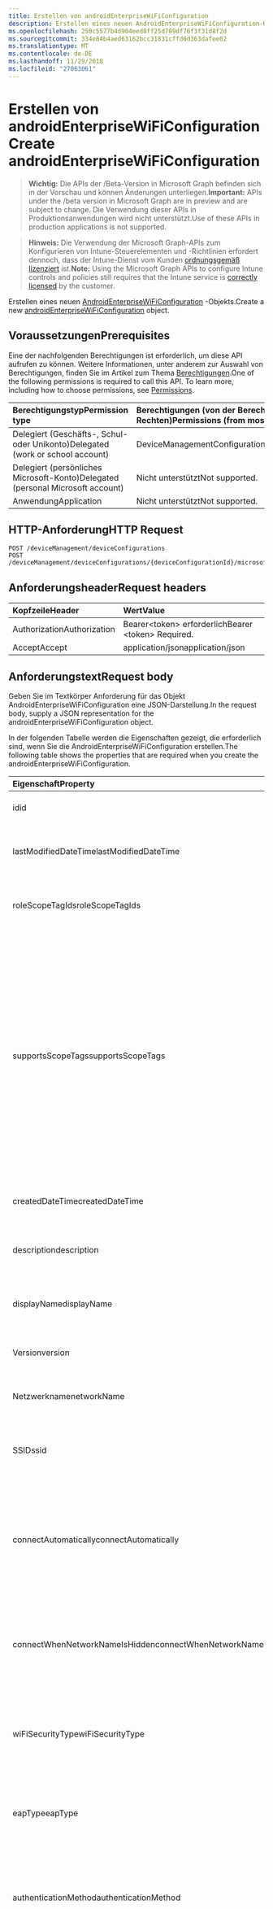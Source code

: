 ```yaml
---
title: Erstellen von androidEnterpriseWiFiConfiguration
description: Erstellen eines neuen AndroidEnterpriseWiFiConfiguration-Objekts.
ms.openlocfilehash: 250c5577b4d904eed8ff25d709df76f3f31d8f2d
ms.sourcegitcommit: 334e84b4aed63162bcc31831cffd6d363dafee02
ms.translationtype: MT
ms.contentlocale: de-DE
ms.lasthandoff: 11/29/2018
ms.locfileid: "27063061"
---
```

# <a name="create-androidenterprisewificonfiguration"></a><span data-ttu-id="10190-103">Erstellen von androidEnterpriseWiFiConfiguration</span><span class="sxs-lookup"><span data-stu-id="10190-103">Create androidEnterpriseWiFiConfiguration</span></span>

> <span data-ttu-id="10190-104">**Wichtig:** Die APIs der /Beta-Version in Microsoft Graph befinden sich in der Vorschau und können Änderungen unterliegen.</span><span class="sxs-lookup"><span data-stu-id="10190-104">**Important:** APIs under the /beta version in Microsoft Graph are in preview and are subject to change.</span></span> <span data-ttu-id="10190-105">Die Verwendung dieser APIs in Produktionsanwendungen wird nicht unterstützt.</span><span class="sxs-lookup"><span data-stu-id="10190-105">Use of these APIs in production applications is not supported.</span></span>

> <span data-ttu-id="10190-106">**Hinweis:** Die Verwendung der Microsoft Graph-APIs zum Konfigurieren von Intune-Steuerelementen und -Richtlinien erfordert dennoch, dass der Intune-Dienst vom Kunden [ordnungsgemäß lizenziert](https://go.microsoft.com/fwlink/?linkid=839381) ist.</span><span class="sxs-lookup"><span data-stu-id="10190-106">**Note:** Using the Microsoft Graph APIs to configure Intune controls and policies still requires that the Intune service is [correctly licensed](https://go.microsoft.com/fwlink/?linkid=839381) by the customer.</span></span>

<span data-ttu-id="10190-107">Erstellen eines neuen [AndroidEnterpriseWiFiConfiguration](../resources/intune-deviceconfig-androidenterprisewificonfiguration.md) -Objekts.</span><span class="sxs-lookup"><span data-stu-id="10190-107">Create a new [androidEnterpriseWiFiConfiguration](../resources/intune-deviceconfig-androidenterprisewificonfiguration.md) object.</span></span>
## <a name="prerequisites"></a><span data-ttu-id="10190-108">Voraussetzungen</span><span class="sxs-lookup"><span data-stu-id="10190-108">Prerequisites</span></span>
<span data-ttu-id="10190-p102">Eine der nachfolgenden Berechtigungen ist erforderlich, um diese API aufrufen zu können. Weitere Informationen, unter anderem zur Auswahl von Berechtigungen, finden Sie im Artikel zum Thema [Berechtigungen](/graph/permissions-reference).</span><span class="sxs-lookup"><span data-stu-id="10190-p102">One of the following permissions is required to call this API. To learn more, including how to choose permissions, see [Permissions](/graph/permissions-reference).</span></span>

|<span data-ttu-id="10190-111">Berechtigungstyp</span><span class="sxs-lookup"><span data-stu-id="10190-111">Permission type</span></span>|<span data-ttu-id="10190-112">Berechtigungen (von der Berechtigung mit den meisten Rechten zu der mit den wenigsten Rechten)</span><span class="sxs-lookup"><span data-stu-id="10190-112">Permissions (from most to least privileged)</span></span>|
|:---|:---|
|<span data-ttu-id="10190-113">Delegiert (Geschäfts-, Schul- oder Unikonto)</span><span class="sxs-lookup"><span data-stu-id="10190-113">Delegated (work or school account)</span></span>|<span data-ttu-id="10190-114">DeviceManagementConfiguration.ReadWrite.All</span><span class="sxs-lookup"><span data-stu-id="10190-114">DeviceManagementConfiguration.ReadWrite.All</span></span>|
|<span data-ttu-id="10190-115">Delegiert (persönliches Microsoft-Konto)</span><span class="sxs-lookup"><span data-stu-id="10190-115">Delegated (personal Microsoft account)</span></span>|<span data-ttu-id="10190-116">Nicht unterstützt</span><span class="sxs-lookup"><span data-stu-id="10190-116">Not supported.</span></span>|
|<span data-ttu-id="10190-117">Anwendung</span><span class="sxs-lookup"><span data-stu-id="10190-117">Application</span></span>|<span data-ttu-id="10190-118">Nicht unterstützt</span><span class="sxs-lookup"><span data-stu-id="10190-118">Not supported.</span></span>|

## <a name="http-request"></a><span data-ttu-id="10190-119">HTTP-Anforderung</span><span class="sxs-lookup"><span data-stu-id="10190-119">HTTP Request</span></span>
<!-- {
  "blockType": "ignored"
}
-->
``` http
POST /deviceManagement/deviceConfigurations
POST /deviceManagement/deviceConfigurations/{deviceConfigurationId}/microsoft.graph.windowsDomainJoinConfiguration/networkAccessConfigurations
```

## <a name="request-headers"></a><span data-ttu-id="10190-120">Anforderungsheader</span><span class="sxs-lookup"><span data-stu-id="10190-120">Request headers</span></span>
|<span data-ttu-id="10190-121">Kopfzeile</span><span class="sxs-lookup"><span data-stu-id="10190-121">Header</span></span>|<span data-ttu-id="10190-122">Wert</span><span class="sxs-lookup"><span data-stu-id="10190-122">Value</span></span>|
|:---|:---|
|<span data-ttu-id="10190-123">Authorization</span><span class="sxs-lookup"><span data-stu-id="10190-123">Authorization</span></span>|<span data-ttu-id="10190-124">Bearer&lt;token&gt; erforderlich</span><span class="sxs-lookup"><span data-stu-id="10190-124">Bearer &lt;token&gt; Required.</span></span>|
|<span data-ttu-id="10190-125">Accept</span><span class="sxs-lookup"><span data-stu-id="10190-125">Accept</span></span>|<span data-ttu-id="10190-126">application/json</span><span class="sxs-lookup"><span data-stu-id="10190-126">application/json</span></span>|

## <a name="request-body"></a><span data-ttu-id="10190-127">Anforderungstext</span><span class="sxs-lookup"><span data-stu-id="10190-127">Request body</span></span>
<span data-ttu-id="10190-128">Geben Sie im Textkörper Anforderung für das Objekt AndroidEnterpriseWiFiConfiguration eine JSON-Darstellung.</span><span class="sxs-lookup"><span data-stu-id="10190-128">In the request body, supply a JSON representation for the androidEnterpriseWiFiConfiguration object.</span></span>

<span data-ttu-id="10190-129">In der folgenden Tabelle werden die Eigenschaften gezeigt, die erforderlich sind, wenn Sie die AndroidEnterpriseWiFiConfiguration erstellen.</span><span class="sxs-lookup"><span data-stu-id="10190-129">The following table shows the properties that are required when you create the androidEnterpriseWiFiConfiguration.</span></span>

|<span data-ttu-id="10190-130">Eigenschaft</span><span class="sxs-lookup"><span data-stu-id="10190-130">Property</span></span>|<span data-ttu-id="10190-131">Typ</span><span class="sxs-lookup"><span data-stu-id="10190-131">Type</span></span>|<span data-ttu-id="10190-132">Beschreibung</span><span class="sxs-lookup"><span data-stu-id="10190-132">Description</span></span>|
|:---|:---|:---|
|<span data-ttu-id="10190-133">id</span><span class="sxs-lookup"><span data-stu-id="10190-133">id</span></span>|<span data-ttu-id="10190-134">String</span><span class="sxs-lookup"><span data-stu-id="10190-134">String</span></span>|<span data-ttu-id="10190-135">Schlüssel der Entität</span><span class="sxs-lookup"><span data-stu-id="10190-135">Key of the entity.</span></span> <span data-ttu-id="10190-136">Geerbt von [deviceConfiguration](../resources/intune-deviceconfig-deviceconfiguration.md).</span><span class="sxs-lookup"><span data-stu-id="10190-136">Inherited from [deviceConfiguration](../resources/intune-deviceconfig-deviceconfiguration.md)</span></span>|
|<span data-ttu-id="10190-137">lastModifiedDateTime</span><span class="sxs-lookup"><span data-stu-id="10190-137">lastModifiedDateTime</span></span>|<span data-ttu-id="10190-138">DateTimeOffset</span><span class="sxs-lookup"><span data-stu-id="10190-138">DateTimeOffset</span></span>|<span data-ttu-id="10190-139">Datum und Uhrzeit der letzten Änderung des Objekts.</span><span class="sxs-lookup"><span data-stu-id="10190-139">DateTime the object was last modified.</span></span> <span data-ttu-id="10190-140">Geerbt von [deviceConfiguration](../resources/intune-deviceconfig-deviceconfiguration.md).</span><span class="sxs-lookup"><span data-stu-id="10190-140">Inherited from [deviceConfiguration](../resources/intune-deviceconfig-deviceconfiguration.md)</span></span>|
|<span data-ttu-id="10190-141">roleScopeTagIds</span><span class="sxs-lookup"><span data-stu-id="10190-141">roleScopeTagIds</span></span>|<span data-ttu-id="10190-142">Collection von Objekten des Typs „String“</span><span class="sxs-lookup"><span data-stu-id="10190-142">String collection</span></span>|<span data-ttu-id="10190-143">Liste der Bereich Tags für diese Instanz der Entität.</span><span class="sxs-lookup"><span data-stu-id="10190-143">List of Scope Tags for this Entity instance.</span></span> <span data-ttu-id="10190-144">Geerbt von [deviceConfiguration](../resources/intune-deviceconfig-deviceconfiguration.md).</span><span class="sxs-lookup"><span data-stu-id="10190-144">Inherited from [deviceConfiguration](../resources/intune-deviceconfig-deviceconfiguration.md)</span></span>|
|<span data-ttu-id="10190-145">supportsScopeTags</span><span class="sxs-lookup"><span data-stu-id="10190-145">supportsScopeTags</span></span>|<span data-ttu-id="10190-146">Boolesch</span><span class="sxs-lookup"><span data-stu-id="10190-146">Boolean</span></span>|<span data-ttu-id="10190-147">Gibt an, ob die zugrunde liegende Gerätekonfiguration die Zuweisung von Bereich Kategorien unterstützt.</span><span class="sxs-lookup"><span data-stu-id="10190-147">Indicates whether or not the underlying Device Configuration supports the assignment of scope tags.</span></span> <span data-ttu-id="10190-148">Zuweisen der ScopeTags-Eigenschaft ist nicht zulässig, wenn dieser Wert false ist und Entitäten nicht bereichsbezogenen Benutzern angezeigt werden.</span><span class="sxs-lookup"><span data-stu-id="10190-148">Assigning to the ScopeTags property is not allowed when this value is false and entities will not be visible to scoped users.</span></span> <span data-ttu-id="10190-149">Dies tritt für Legacy-Richtlinien in Silverlight erstellt und kann durch Löschen und Neuerstellen der Richtlinie in der Azure-Verwaltungsportal aufgelöst werden.</span><span class="sxs-lookup"><span data-stu-id="10190-149">This occurs for Legacy policies created in Silverlight and can be resolved by deleting and recreating the policy in the Azure Portal.</span></span> <span data-ttu-id="10190-150">Diese Eigenschaft ist schreibgeschützt.</span><span class="sxs-lookup"><span data-stu-id="10190-150">This property is read-only.</span></span> <span data-ttu-id="10190-151">Geerbt von [deviceConfiguration](../resources/intune-deviceconfig-deviceconfiguration.md).</span><span class="sxs-lookup"><span data-stu-id="10190-151">Inherited from [deviceConfiguration](../resources/intune-deviceconfig-deviceconfiguration.md)</span></span>|
|<span data-ttu-id="10190-152">createdDateTime</span><span class="sxs-lookup"><span data-stu-id="10190-152">createdDateTime</span></span>|<span data-ttu-id="10190-153">DateTimeOffset</span><span class="sxs-lookup"><span data-stu-id="10190-153">DateTimeOffset</span></span>|<span data-ttu-id="10190-154">Datum und Uhrzeit der Erstellung des Objekts.</span><span class="sxs-lookup"><span data-stu-id="10190-154">DateTime the object was created.</span></span> <span data-ttu-id="10190-155">Geerbt von [deviceConfiguration](../resources/intune-deviceconfig-deviceconfiguration.md).</span><span class="sxs-lookup"><span data-stu-id="10190-155">Inherited from [deviceConfiguration](../resources/intune-deviceconfig-deviceconfiguration.md)</span></span>|
|<span data-ttu-id="10190-156">description</span><span class="sxs-lookup"><span data-stu-id="10190-156">description</span></span>|<span data-ttu-id="10190-157">String</span><span class="sxs-lookup"><span data-stu-id="10190-157">String</span></span>|<span data-ttu-id="10190-158">Beschreibung der Gerätekonfiguration (vom Administrator festgelegt).</span><span class="sxs-lookup"><span data-stu-id="10190-158">Admin provided description of the Device Configuration.</span></span> <span data-ttu-id="10190-159">Geerbt von [deviceConfiguration](../resources/intune-deviceconfig-deviceconfiguration.md).</span><span class="sxs-lookup"><span data-stu-id="10190-159">Inherited from [deviceConfiguration](../resources/intune-deviceconfig-deviceconfiguration.md)</span></span>|
|<span data-ttu-id="10190-160">displayName</span><span class="sxs-lookup"><span data-stu-id="10190-160">displayName</span></span>|<span data-ttu-id="10190-161">String</span><span class="sxs-lookup"><span data-stu-id="10190-161">String</span></span>|<span data-ttu-id="10190-162">Name der Gerätekonfiguration (vom Administrator festgelegt).</span><span class="sxs-lookup"><span data-stu-id="10190-162">Admin provided name of the device configuration.</span></span> <span data-ttu-id="10190-163">Geerbt von [deviceConfiguration](../resources/intune-deviceconfig-deviceconfiguration.md).</span><span class="sxs-lookup"><span data-stu-id="10190-163">Inherited from [deviceConfiguration](../resources/intune-deviceconfig-deviceconfiguration.md)</span></span>|
|<span data-ttu-id="10190-164">Version</span><span class="sxs-lookup"><span data-stu-id="10190-164">version</span></span>|<span data-ttu-id="10190-165">Int32</span><span class="sxs-lookup"><span data-stu-id="10190-165">Int32</span></span>|<span data-ttu-id="10190-166">Version der Gerätekonfiguration.</span><span class="sxs-lookup"><span data-stu-id="10190-166">Version of the device configuration.</span></span> <span data-ttu-id="10190-167">Geerbt von [deviceConfiguration](../resources/intune-deviceconfig-deviceconfiguration.md).</span><span class="sxs-lookup"><span data-stu-id="10190-167">Inherited from [deviceConfiguration](../resources/intune-deviceconfig-deviceconfiguration.md)</span></span>|
|<span data-ttu-id="10190-168">Netzwerkname</span><span class="sxs-lookup"><span data-stu-id="10190-168">networkName</span></span>|<span data-ttu-id="10190-169">String</span><span class="sxs-lookup"><span data-stu-id="10190-169">String</span></span>|<span data-ttu-id="10190-170">Netzwerk Namen von [AndroidWiFiConfiguration](../resources/intune-deviceconfig-androidwificonfiguration.md) geerbt.</span><span class="sxs-lookup"><span data-stu-id="10190-170">Network Name Inherited from [androidWiFiConfiguration](../resources/intune-deviceconfig-androidwificonfiguration.md)</span></span>|
|<span data-ttu-id="10190-171">SSID</span><span class="sxs-lookup"><span data-stu-id="10190-171">ssid</span></span>|<span data-ttu-id="10190-172">String</span><span class="sxs-lookup"><span data-stu-id="10190-172">String</span></span>|<span data-ttu-id="10190-173">Dies ist der Name des Netzwerks Wi-Fi, die an alle Geräte gesendet wird.</span><span class="sxs-lookup"><span data-stu-id="10190-173">This is the name of the Wi-Fi network that is broadcast to all devices.</span></span> <span data-ttu-id="10190-174">Geerbt von [androidWiFiConfiguration](../resources/intune-deviceconfig-androidwificonfiguration.md)</span><span class="sxs-lookup"><span data-stu-id="10190-174">Inherited from [androidWiFiConfiguration](../resources/intune-deviceconfig-androidwificonfiguration.md)</span></span>|
|<span data-ttu-id="10190-175">connectAutomatically</span><span class="sxs-lookup"><span data-stu-id="10190-175">connectAutomatically</span></span>|<span data-ttu-id="10190-176">Boolesch</span><span class="sxs-lookup"><span data-stu-id="10190-176">Boolean</span></span>|<span data-ttu-id="10190-177">Verbinden Sie automatisch, wenn dieses Netzwerk im Bereich befindet.</span><span class="sxs-lookup"><span data-stu-id="10190-177">Connect automatically when this network is in range.</span></span> <span data-ttu-id="10190-178">Eine Einstellung auf "true" überspringt die Aufforderung der Benutzer und automatisch mit Wi-Fi-Netzwerk verbinden.</span><span class="sxs-lookup"><span data-stu-id="10190-178">Setting this to true will skip the user prompt and automatically connect the device to Wi-Fi network.</span></span> <span data-ttu-id="10190-179">Geerbt von [androidWiFiConfiguration](../resources/intune-deviceconfig-androidwificonfiguration.md)</span><span class="sxs-lookup"><span data-stu-id="10190-179">Inherited from [androidWiFiConfiguration](../resources/intune-deviceconfig-androidwificonfiguration.md)</span></span>|
|<span data-ttu-id="10190-180">connectWhenNetworkNameIsHidden</span><span class="sxs-lookup"><span data-stu-id="10190-180">connectWhenNetworkNameIsHidden</span></span>|<span data-ttu-id="10190-181">Boolesch</span><span class="sxs-lookup"><span data-stu-id="10190-181">Boolean</span></span>|<span data-ttu-id="10190-182">Bei Festlegung auf true festgelegt ist, dieses Profil erzwingt, dass das Gerät für die Verbindung mit einem Netzwerk SSID nicht, die an alle Geräte seine.</span><span class="sxs-lookup"><span data-stu-id="10190-182">When set to true, this profile forces the device to connect to a network that doesn't broadcast its SSID to all devices.</span></span> <span data-ttu-id="10190-183">Geerbt von [androidWiFiConfiguration](../resources/intune-deviceconfig-androidwificonfiguration.md)</span><span class="sxs-lookup"><span data-stu-id="10190-183">Inherited from [androidWiFiConfiguration](../resources/intune-deviceconfig-androidwificonfiguration.md)</span></span>|
|<span data-ttu-id="10190-184">wiFiSecurityType</span><span class="sxs-lookup"><span data-stu-id="10190-184">wiFiSecurityType</span></span>|[<span data-ttu-id="10190-185">androidWiFiSecurityType</span><span class="sxs-lookup"><span data-stu-id="10190-185">androidWiFiSecurityType</span></span>](../resources/intune-deviceconfig-androidwifisecuritytype.md)|<span data-ttu-id="10190-186">Gibt an, ob Wi-Fi-Endpunkt einen EAP-basierte Sicherheitstyp verwendet wird.</span><span class="sxs-lookup"><span data-stu-id="10190-186">Indicates whether Wi-Fi endpoint uses an EAP based security type.</span></span> <span data-ttu-id="10190-187">Geerbt von [AndroidWiFiConfiguration](../resources/intune-deviceconfig-androidwificonfiguration.md).</span><span class="sxs-lookup"><span data-stu-id="10190-187">Inherited from [androidWiFiConfiguration](../resources/intune-deviceconfig-androidwificonfiguration.md).</span></span> <span data-ttu-id="10190-188">Mögliche Werte sind: `open` und `wpaEnterprise`.</span><span class="sxs-lookup"><span data-stu-id="10190-188">Possible values are: `open`, `wpaEnterprise`.</span></span>|
|<span data-ttu-id="10190-189">eapType</span><span class="sxs-lookup"><span data-stu-id="10190-189">eapType</span></span>|[<span data-ttu-id="10190-190">androidEapType</span><span class="sxs-lookup"><span data-stu-id="10190-190">androidEapType</span></span>](../resources/intune-deviceconfig-androideaptype.md)|<span data-ttu-id="10190-191">Gibt den Typ des EAP-Protokolls festlegen für den die Wi-Fi-Endpunkt (Router).</span><span class="sxs-lookup"><span data-stu-id="10190-191">Indicates the type of EAP protocol set on the the Wi-Fi endpoint (router).</span></span> <span data-ttu-id="10190-192">Mögliche Werte sind: `eapTls`, `eapTtls` und `peap`.</span><span class="sxs-lookup"><span data-stu-id="10190-192">Possible values are: `eapTls`, `eapTtls`, `peap`.</span></span>|
|<span data-ttu-id="10190-193">authenticationMethod</span><span class="sxs-lookup"><span data-stu-id="10190-193">authenticationMethod</span></span>|[<span data-ttu-id="10190-194">wiFiAuthenticationMethod</span><span class="sxs-lookup"><span data-stu-id="10190-194">wiFiAuthenticationMethod</span></span>](../resources/intune-deviceconfig-wifiauthenticationmethod.md)|<span data-ttu-id="10190-195">Gibt die Authentifizierungsmethode muss der Client (Gerät) verwenden, wenn Sie den EAP-Typ PEAP oder EAP-TTLS konfiguriert ist.</span><span class="sxs-lookup"><span data-stu-id="10190-195">Indicates the Authentication Method the client (device) needs to use when the EAP Type is configured to PEAP or EAP-TTLS.</span></span> <span data-ttu-id="10190-196">Mögliche Werte sind: `certificate` und `usernameAndPassword`.</span><span class="sxs-lookup"><span data-stu-id="10190-196">Possible values are: `certificate`, `usernameAndPassword`.</span></span>|
|<span data-ttu-id="10190-197">innerAuthenticationProtocolForEapTtls</span><span class="sxs-lookup"><span data-stu-id="10190-197">innerAuthenticationProtocolForEapTtls</span></span>|[<span data-ttu-id="10190-198">nonEapAuthenticationMethodForEapTtlsType</span><span class="sxs-lookup"><span data-stu-id="10190-198">nonEapAuthenticationMethodForEapTtlsType</span></span>](../resources/intune-deviceconfig-noneapauthenticationmethodforeapttlstype.md)|<span data-ttu-id="10190-199">Nicht-EAP-Methode für die Authentifizierung (innere) beim Identität EAP-Typ EAP-TTLS ist und AuthenticationMethod-ist Benutzername und Kennwort.</span><span class="sxs-lookup"><span data-stu-id="10190-199">Non-EAP Method for Authentication (Inner Identity) when EAP Type is EAP-TTLS and Authenticationmethod is Username and Password.</span></span> <span data-ttu-id="10190-200">Mögliche Werte: sind `unencryptedPassword`, `challengeHandshakeAuthenticationProtocol`, `microsoftChap` und `microsoftChapVersionTwo`.</span><span class="sxs-lookup"><span data-stu-id="10190-200">Possible values are: `unencryptedPassword`, `challengeHandshakeAuthenticationProtocol`, `microsoftChap`, `microsoftChapVersionTwo`.</span></span>|
|<span data-ttu-id="10190-201">innerAuthenticationProtocolForPeap</span><span class="sxs-lookup"><span data-stu-id="10190-201">innerAuthenticationProtocolForPeap</span></span>|[<span data-ttu-id="10190-202">nonEapAuthenticationMethodForPeap</span><span class="sxs-lookup"><span data-stu-id="10190-202">nonEapAuthenticationMethodForPeap</span></span>](../resources/intune-deviceconfig-noneapauthenticationmethodforpeap.md)|<span data-ttu-id="10190-203">Nicht-EAP-Methode für die Authentifizierung (innere) beim Identität EAP-Typ PEAP ist und AuthenticationMethod-ist Benutzername und Kennwort.</span><span class="sxs-lookup"><span data-stu-id="10190-203">Non-EAP Method for Authentication (Inner Identity) when EAP Type is PEAP and Authenticationmethod is Username and Password.</span></span> <span data-ttu-id="10190-204">Mögliche Werte sind: `none` und `microsoftChapVersionTwo`.</span><span class="sxs-lookup"><span data-stu-id="10190-204">Possible values are: `none`, `microsoftChapVersionTwo`.</span></span>|
|<span data-ttu-id="10190-205">outerIdentityPrivacyTemporaryValue</span><span class="sxs-lookup"><span data-stu-id="10190-205">outerIdentityPrivacyTemporaryValue</span></span>|<span data-ttu-id="10190-206">String</span><span class="sxs-lookup"><span data-stu-id="10190-206">String</span></span>|<span data-ttu-id="10190-207">Aktivieren Sie Identität Privacy (externe Identität), wenn EAP-Typ EAP-TTLS oder PEAP konfiguriert ist.</span><span class="sxs-lookup"><span data-stu-id="10190-207">Enable identity privacy (Outer Identity) when EAP Type is configured to EAP-TTLS or PEAP.</span></span> <span data-ttu-id="10190-208">Die hier angegebene Zeichenfolge wird verwendet, um den Benutzernamen des einzelne Benutzer aktivieren, wenn sie versuchen, mit Wi-Fi-Netzwerk zu verbinden.</span><span class="sxs-lookup"><span data-stu-id="10190-208">The String provided here is used to mask the username of individual users when they attempt to connect to Wi-Fi network.</span></span>|



## <a name="response"></a><span data-ttu-id="10190-209">Antwort</span><span class="sxs-lookup"><span data-stu-id="10190-209">Response</span></span>
<span data-ttu-id="10190-210">Wenn der Vorgang erfolgreich war, gibt diese Methode einen `201 Created` Antwortcode und eines [AndroidEnterpriseWiFiConfiguration](../resources/intune-deviceconfig-androidenterprisewificonfiguration.md) -Objekts in der Antworttext.</span><span class="sxs-lookup"><span data-stu-id="10190-210">If successful, this method returns a `201 Created` response code and a [androidEnterpriseWiFiConfiguration](../resources/intune-deviceconfig-androidenterprisewificonfiguration.md) object in the response body.</span></span>

## <a name="example"></a><span data-ttu-id="10190-211">Beispiel</span><span class="sxs-lookup"><span data-stu-id="10190-211">Example</span></span>
### <a name="request"></a><span data-ttu-id="10190-212">Anforderung</span><span class="sxs-lookup"><span data-stu-id="10190-212">Request</span></span>
<span data-ttu-id="10190-213">Nachfolgend sehen Sie ein Beispiel der Anforderung.</span><span class="sxs-lookup"><span data-stu-id="10190-213">Here is an example of the request.</span></span>
``` http
POST https://graph.microsoft.com/beta/deviceManagement/deviceConfigurations
Content-type: application/json
Content-length: 829

{
  "@odata.type": "#microsoft.graph.androidEnterpriseWiFiConfiguration",
  "lastModifiedDateTime": "2017-01-01T00:00:35.1329464-08:00",
  "roleScopeTagIds": [
    "Role Scope Tag Ids value"
  ],
  "supportsScopeTags": true,
  "description": "Description value",
  "displayName": "Display Name value",
  "version": 7,
  "networkName": "Network Name value",
  "ssid": "Ssid value",
  "connectAutomatically": true,
  "connectWhenNetworkNameIsHidden": true,
  "wiFiSecurityType": "wpaEnterprise",
  "eapType": "eapTtls",
  "authenticationMethod": "usernameAndPassword",
  "innerAuthenticationProtocolForEapTtls": "challengeHandshakeAuthenticationProtocol",
  "innerAuthenticationProtocolForPeap": "microsoftChapVersionTwo",
  "outerIdentityPrivacyTemporaryValue": "Outer Identity Privacy Temporary Value value"
}
```

### <a name="response"></a><span data-ttu-id="10190-214">Antwort</span><span class="sxs-lookup"><span data-stu-id="10190-214">Response</span></span>
<span data-ttu-id="10190-p120">Nachfolgend sehen Sie ein Beispiel der Antwort. Hinweis: Das hier gezeigte Antwortobjekt ist möglicherweise aus Platzgründen abgeschnitten. Von einem tatsächlichen Aufruf werden alle Eigenschaften zurückgegeben.</span><span class="sxs-lookup"><span data-stu-id="10190-p120">Here is an example of the response. Note: The response object shown here may be truncated for brevity. All of the properties will be returned from an actual call.</span></span>
``` http
HTTP/1.1 201 Created
Content-Type: application/json
Content-Length: 937

{
  "@odata.type": "#microsoft.graph.androidEnterpriseWiFiConfiguration",
  "id": "972edff4-dff4-972e-f4df-2e97f4df2e97",
  "lastModifiedDateTime": "2017-01-01T00:00:35.1329464-08:00",
  "roleScopeTagIds": [
    "Role Scope Tag Ids value"
  ],
  "supportsScopeTags": true,
  "createdDateTime": "2017-01-01T00:02:43.5775965-08:00",
  "description": "Description value",
  "displayName": "Display Name value",
  "version": 7,
  "networkName": "Network Name value",
  "ssid": "Ssid value",
  "connectAutomatically": true,
  "connectWhenNetworkNameIsHidden": true,
  "wiFiSecurityType": "wpaEnterprise",
  "eapType": "eapTtls",
  "authenticationMethod": "usernameAndPassword",
  "innerAuthenticationProtocolForEapTtls": "challengeHandshakeAuthenticationProtocol",
  "innerAuthenticationProtocolForPeap": "microsoftChapVersionTwo",
  "outerIdentityPrivacyTemporaryValue": "Outer Identity Privacy Temporary Value value"
}
```





